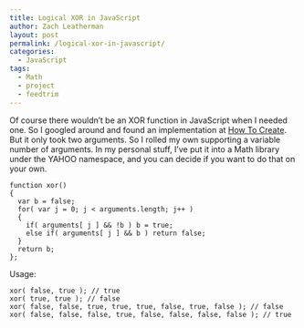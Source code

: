```yaml
---
title: Logical XOR in JavaScript
author: Zach Leatherman
layout: post
permalink: /logical-xor-in-javascript/
categories:
  - JavaScript
tags:
  - Math
  - project
  - feedtrim
---
```


Of course there wouldn’t be an XOR function in JavaScript when I needed one. So I googled around and found an implementation at [How To Create][1]. But it only took two arguments. So I rolled my own supporting a variable number of arguments. In my personal stuff, I’ve put it into a Math library under the YAHOO namespace, and you can decide if you want to do that on your own.

 [1]: http://www.howtocreate.co.uk/xor.html

    function xor()
    {
      var b = false;
      for( var j = 0; j < arguments.length; j++ )
      {
        if( arguments[ j ] && !b ) b = true;
        else if( arguments[ j ] && b ) return false;
      }
      return b;
    };

Usage:

    xor( false, true ); // true
    xor( true, true ); // false
    xor( false, false, true, true, true, false, true, false ); // false
    xor( false, false, false, true, false, false, false, false ); // true
